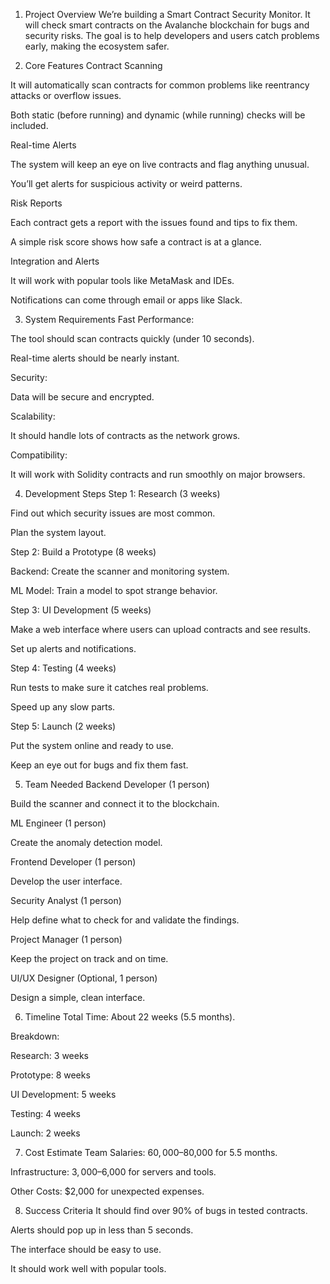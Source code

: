 1. Project Overview
We’re building a Smart Contract Security Monitor. It will check smart contracts on the Avalanche blockchain for bugs and security risks. The goal is to help developers and users catch problems early, making the ecosystem safer.

2. Core Features
Contract Scanning

It will automatically scan contracts for common problems like reentrancy attacks or overflow issues.

Both static (before running) and dynamic (while running) checks will be included.

Real-time Alerts

The system will keep an eye on live contracts and flag anything unusual.

You’ll get alerts for suspicious activity or weird patterns.

Risk Reports

Each contract gets a report with the issues found and tips to fix them.

A simple risk score shows how safe a contract is at a glance.

Integration and Alerts

It will work with popular tools like MetaMask and IDEs.

Notifications can come through email or apps like Slack.

3. System Requirements
Fast Performance:

The tool should scan contracts quickly (under 10 seconds).

Real-time alerts should be nearly instant.

Security:

Data will be secure and encrypted.

Scalability:

It should handle lots of contracts as the network grows.

Compatibility:

It will work with Solidity contracts and run smoothly on major browsers.

4. Development Steps
Step 1: Research (3 weeks)

Find out which security issues are most common.

Plan the system layout.

Step 2: Build a Prototype (8 weeks)

Backend: Create the scanner and monitoring system.

ML Model: Train a model to spot strange behavior.

Step 3: UI Development (5 weeks)

Make a web interface where users can upload contracts and see results.

Set up alerts and notifications.

Step 4: Testing (4 weeks)

Run tests to make sure it catches real problems.

Speed up any slow parts.

Step 5: Launch (2 weeks)

Put the system online and ready to use.

Keep an eye out for bugs and fix them fast.

5. Team Needed
Backend Developer (1 person)

Build the scanner and connect it to the blockchain.

ML Engineer (1 person)

Create the anomaly detection model.

Frontend Developer (1 person)

Develop the user interface.

Security Analyst (1 person)

Help define what to check for and validate the findings.

Project Manager (1 person)

Keep the project on track and on time.

UI/UX Designer (Optional, 1 person)

Design a simple, clean interface.

6. Timeline
Total Time: About 22 weeks (5.5 months).

Breakdown:

Research: 3 weeks

Prototype: 8 weeks

UI Development: 5 weeks

Testing: 4 weeks

Launch: 2 weeks

7. Cost Estimate
Team Salaries: $60,000–$80,000 for 5.5 months.

Infrastructure: $3,000–$6,000 for servers and tools.

Other Costs: $2,000 for unexpected expenses.

8. Success Criteria
It should find over 90% of bugs in tested contracts.

Alerts should pop up in less than 5 seconds.

The interface should be easy to use.

It should work well with popular tools.
